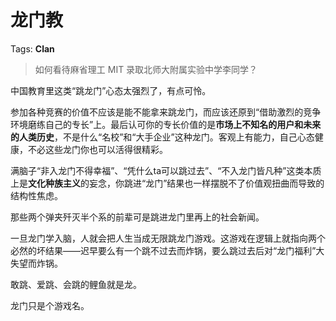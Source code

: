 # 龙门教

Tags: **Clan**

> 如何看待麻省理工 MIT 录取北师大附属实验中学李同学？



中国教育里这类“跳龙门”心态太强烈了，有点可怜。

参加各种竞赛的价值不应该是能不能拿来跳龙门，而应该还原到“借助激烈的竞争环境磨练自己的专长”上。最后认可你的专长价值的是**市场上不知名的用户和未来的人类历史**，不是什么“名校”和“大手企业”这种龙门。客观上有能力，自己心态健康，不必这些龙门你也可以活得很精彩。

满脑子“非入龙门不得幸福”、“凭什么ta可以跳过去”、“不入龙门皆凡种”这类本质上是**文化种族主义**的妄念，你跳进“龙门”结果也一样摆脱不了价值观扭曲而导致的结构性焦虑。

那些两个弹夹歼灭半个系的前辈可是跳进龙门里再上的社会新闻。

一旦龙门学入脑，人就会把人生当成无限跳龙门游戏。这游戏在逻辑上就指向两个必然的坏结果——迟早要么有一个跳不过去而炸锅，要么跳过去后对“龙门福利”大失望而炸锅。

敢跳、爱跳、会跳的鲤鱼就是龙。

龙门只是个游戏名。



